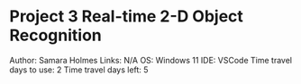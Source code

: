 # Project 3 Real-time 2-D Object Recognition
Author: Samara Holmes
Links: N/A
OS: Windows 11
IDE: VSCode
Time travel days to use: 2
Time travel days left: 5